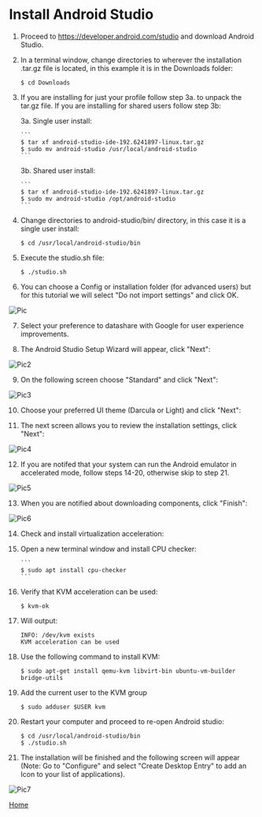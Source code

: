 # Install Android Studio

1.  Proceed to https://developer.android.com/studio and download Android Studio.

2.  In a terminal window, change directories to wherever the installation .tar.gz file is located, in this example it is in the Downloads folder:

    ```
    $ cd Downloads
    ````

3.  If you are installing for just your profile follow step 3a. to unpack the tar.gz file.  If you are installing for shared users follow step 3b:

    3a. Single user install:

        ```
        $ tar xf android-studio-ide-192.6241897-linux.tar.gz
        $ sudo mv android-studio /usr/local/android-studio
        ```
    
    3b. Shared user install: 

        ```
        $ tar xf android-studio-ide-192.6241897-linux.tar.gz
        $ sudo mv android-studio /opt/android-studio
        ```

4.  Change directories to android-studio/bin/ directory, in this case it is a single user install: 

    ``` 
    $ cd /usr/local/android-studio/bin
    ```

5.  Execute the studio.sh file: 

    ```
    $ ./studio.sh
    ```

6.  You can choose a Config or installation folder (for advanced users) but for this tutorial we will select "Do not import settings" and click OK.

![Pic](Pic.png)

7.  Select your preference to datashare with Google for user experience improvements.

8.  The Android Studio Setup Wizard will appear, click "Next":

![Pic2](Pic2.png)

9.  On the following screen choose "Standard" and click "Next":

![Pic3](Pic3.png)

10.  Choose your preferred UI theme (Darcula or Light) and click "Next":

11.  The next screen allows you to review the installation settings, click "Next":

![Pic4](Pic4.png)

12.  If you are notifed that your system can run the Android emulator in accelerated mode, follow steps 14-20, otherwise skip to step 21.

![Pic5](Pic5.png)

13.  When you are notified about downloading components, click "Finish":

![Pic6](Pic6.png)

14.  Check and install virtualization acceleration:

15. Open a new terminal window and install CPU checker:

        ```
        $ sudo apt install cpu-checker
        ```

16.  Verify that KVM acceleration can be used: 

        ```
        $ kvm-ok
        ```
17.  Will output:  

        ```
        INFO: /dev/kvm exists
        KVM acceleration can be used
        ```

18.  Use the following command to install KVM: 

        ```
        $ sudo apt-get install qemu-kvm libvirt-bin ubuntu-vm-builder bridge-utils
        ```

19.  Add the current user to the KVM group

        ```
        $ sudo adduser $USER kvm

20.  Restart your computer and proceed to re-open Android studio:

        ```
        $ cd /usr/local/android-studio/bin
        $ ./studio.sh
        ```

21.  The installation will be finished and the following screen will appear (Note: Go to "Configure" and select "Create Desktop Entry" to add an Icon to your list of applications).

![Pic7](Pic7.png)

[Home](../../README.md)









